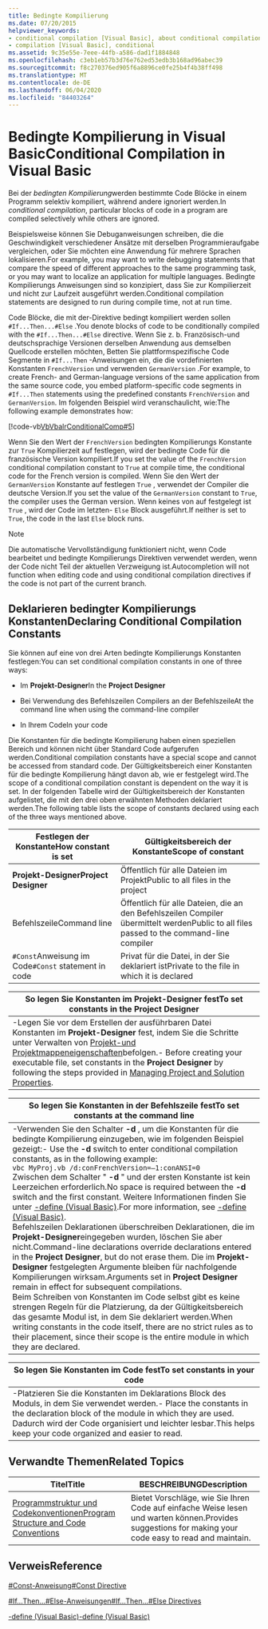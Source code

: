 ```yaml
---
title: Bedingte Kompilierung
ms.date: 07/20/2015
helpviewer_keywords:
- conditional compilation [Visual Basic], about conditional compilation
- compilation [Visual Basic], conditional
ms.assetid: 9c35e55e-7eee-44fb-a586-dad1f1884848
ms.openlocfilehash: c3eb1eb57b3d76e762ed53edb3b168ad96abec39
ms.sourcegitcommit: f8c270376ed905f6a8896ce0fe25b4f4b38ff498
ms.translationtype: MT
ms.contentlocale: de-DE
ms.lasthandoff: 06/04/2020
ms.locfileid: "84403264"
---
```

# <a name="conditional-compilation-in-visual-basic"></a><span data-ttu-id="29963-102">Bedingte Kompilierung in Visual Basic</span><span class="sxs-lookup"><span data-stu-id="29963-102">Conditional Compilation in Visual Basic</span></span>
<span data-ttu-id="29963-103">Bei der *bedingten Kompilierung*werden bestimmte Code Blöcke in einem Programm selektiv kompiliert, während andere ignoriert werden.</span><span class="sxs-lookup"><span data-stu-id="29963-103">In *conditional compilation*, particular blocks of code in a program are compiled selectively while others are ignored.</span></span>  
  
 <span data-ttu-id="29963-104">Beispielsweise können Sie Debuganweisungen schreiben, die die Geschwindigkeit verschiedener Ansätze mit derselben Programmieraufgabe vergleichen, oder Sie möchten eine Anwendung für mehrere Sprachen lokalisieren.</span><span class="sxs-lookup"><span data-stu-id="29963-104">For example, you may want to write debugging statements that compare the speed of different approaches to the same programming task, or you may want to localize an application for multiple languages.</span></span> <span data-ttu-id="29963-105">Bedingte Kompilierungs Anweisungen sind so konzipiert, dass Sie zur Kompilierzeit und nicht zur Laufzeit ausgeführt werden.</span><span class="sxs-lookup"><span data-stu-id="29963-105">Conditional compilation statements are designed to run during compile time, not at run time.</span></span>  
  
 <span data-ttu-id="29963-106">Code Blöcke, die mit der-Direktive bedingt kompiliert werden sollen `#If...Then...#Else` .</span><span class="sxs-lookup"><span data-stu-id="29963-106">You denote blocks of code to be conditionally compiled with the `#If...Then...#Else` directive.</span></span> <span data-ttu-id="29963-107">Wenn Sie z. b. Französisch-und deutschsprachige Versionen derselben Anwendung aus demselben Quellcode erstellen möchten, Betten Sie plattformspezifische Code Segmente in `#If...Then` -Anweisungen ein, die die vordefinierten Konstanten `FrenchVersion` und verwenden `GermanVersion` .</span><span class="sxs-lookup"><span data-stu-id="29963-107">For example, to create French- and German-language versions of the same application from the same source code, you embed platform-specific code segments in `#If...Then` statements using the predefined constants `FrenchVersion` and `GermanVersion`.</span></span> <span data-ttu-id="29963-108">Im folgenden Beispiel wird veranschaulicht, wie:</span><span class="sxs-lookup"><span data-stu-id="29963-108">The following example demonstrates how:</span></span>  
  
 [!code-vb[VbVbalrConditionalComp#5](~/samples/snippets/visualbasic/VS_Snippets_VBCSharp/VbVbalrConditionalComp/VB/Class1.vb#5)]  
  
 <span data-ttu-id="29963-109">Wenn Sie den Wert der `FrenchVersion` bedingten Kompilierungs Konstante zur `True` Kompilierzeit auf festlegen, wird der bedingte Code für die französische Version kompiliert.</span><span class="sxs-lookup"><span data-stu-id="29963-109">If you set the value of the `FrenchVersion` conditional compilation constant to `True` at compile time, the conditional code for the French version is compiled.</span></span> <span data-ttu-id="29963-110">Wenn Sie den Wert der `GermanVersion` Konstante auf festlegen `True` , verwendet der Compiler die deutsche Version.</span><span class="sxs-lookup"><span data-stu-id="29963-110">If you set the value of the `GermanVersion` constant to `True`, the compiler uses the German version.</span></span> <span data-ttu-id="29963-111">Wenn keines von auf festgelegt ist `True` , wird der Code im letzten- `Else` Block ausgeführt.</span><span class="sxs-lookup"><span data-stu-id="29963-111">If neither is set to `True`, the code in the last `Else` block runs.</span></span>  
  
> [!NOTE]
> <span data-ttu-id="29963-112">Die automatische Vervollständigung funktioniert nicht, wenn Code bearbeitet und bedingte Kompilierungs Direktiven verwendet werden, wenn der Code nicht Teil der aktuellen Verzweigung ist.</span><span class="sxs-lookup"><span data-stu-id="29963-112">Autocompletion will not function when editing code and using conditional compilation directives if the code is not part of the current branch.</span></span>  
  
## <a name="declaring-conditional-compilation-constants"></a><span data-ttu-id="29963-113">Deklarieren bedingter Kompilierungs Konstanten</span><span class="sxs-lookup"><span data-stu-id="29963-113">Declaring Conditional Compilation Constants</span></span>  
 <span data-ttu-id="29963-114">Sie können auf eine von drei Arten bedingte Kompilierungs Konstanten festlegen:</span><span class="sxs-lookup"><span data-stu-id="29963-114">You can set conditional compilation constants in one of three ways:</span></span>  
  
- <span data-ttu-id="29963-115">Im **Projekt-Designer**</span><span class="sxs-lookup"><span data-stu-id="29963-115">In the **Project Designer**</span></span>  
  
- <span data-ttu-id="29963-116">Bei Verwendung des Befehlszeilen Compilers an der Befehlszeile</span><span class="sxs-lookup"><span data-stu-id="29963-116">At the command line when using the command-line compiler</span></span>  
  
- <span data-ttu-id="29963-117">In Ihrem Code</span><span class="sxs-lookup"><span data-stu-id="29963-117">In your code</span></span>  
  
 <span data-ttu-id="29963-118">Die Konstanten für die bedingte Kompilierung haben einen speziellen Bereich und können nicht über Standard Code aufgerufen werden.</span><span class="sxs-lookup"><span data-stu-id="29963-118">Conditional compilation constants have a special scope and cannot be accessed from standard code.</span></span> <span data-ttu-id="29963-119">Der Gültigkeitsbereich einer Konstanten für die bedingte Kompilierung hängt davon ab, wie er festgelegt wird.</span><span class="sxs-lookup"><span data-stu-id="29963-119">The scope of a conditional compilation constant is dependent on the way it is set.</span></span> <span data-ttu-id="29963-120">In der folgenden Tabelle wird der Gültigkeitsbereich der Konstanten aufgelistet, die mit den drei oben erwähnten Methoden deklariert werden.</span><span class="sxs-lookup"><span data-stu-id="29963-120">The following table lists the scope of constants declared using each of the three ways mentioned above.</span></span>  
  
|<span data-ttu-id="29963-121">Festlegen der Konstante</span><span class="sxs-lookup"><span data-stu-id="29963-121">How constant is set</span></span>|<span data-ttu-id="29963-122">Gültigkeitsbereich der Konstante</span><span class="sxs-lookup"><span data-stu-id="29963-122">Scope of constant</span></span>|  
|---|---|  
|<span data-ttu-id="29963-123">**Projekt-Designer**</span><span class="sxs-lookup"><span data-stu-id="29963-123">**Project Designer**</span></span>|<span data-ttu-id="29963-124">Öffentlich für alle Dateien im Projekt</span><span class="sxs-lookup"><span data-stu-id="29963-124">Public to all files in the project</span></span>|  
|<span data-ttu-id="29963-125">Befehlszeile</span><span class="sxs-lookup"><span data-stu-id="29963-125">Command line</span></span>|<span data-ttu-id="29963-126">Öffentlich für alle Dateien, die an den Befehlszeilen Compiler übermittelt werden</span><span class="sxs-lookup"><span data-stu-id="29963-126">Public to all files passed to the command-line compiler</span></span>|  
|<span data-ttu-id="29963-127">`#Const`Anweisung im Code</span><span class="sxs-lookup"><span data-stu-id="29963-127">`#Const` statement in code</span></span>|<span data-ttu-id="29963-128">Privat für die Datei, in der Sie deklariert ist</span><span class="sxs-lookup"><span data-stu-id="29963-128">Private to the file in which it is declared</span></span>|  
  
|<span data-ttu-id="29963-129">So legen Sie Konstanten im Projekt-Designer fest</span><span class="sxs-lookup"><span data-stu-id="29963-129">To set constants in the Project Designer</span></span>|  
|---|  
|<span data-ttu-id="29963-130">-Legen Sie vor dem Erstellen der ausführbaren Datei Konstanten im **Projekt-Designer** fest, indem Sie die Schritte unter Verwalten von [Projekt-und Projektmappeneigenschaften](/visualstudio/ide/managing-project-and-solution-properties)befolgen.</span><span class="sxs-lookup"><span data-stu-id="29963-130">-   Before creating your executable file, set constants in the **Project Designer** by following the steps provided in [Managing Project and Solution Properties](/visualstudio/ide/managing-project-and-solution-properties).</span></span>|  
  
|<span data-ttu-id="29963-131">So legen Sie Konstanten in der Befehlszeile fest</span><span class="sxs-lookup"><span data-stu-id="29963-131">To set constants at the command line</span></span>|  
|---|  
|<span data-ttu-id="29963-132">-Verwenden Sie den Schalter **-d** , um die Konstanten für die bedingte Kompilierung einzugeben, wie im folgenden Beispiel gezeigt:</span><span class="sxs-lookup"><span data-stu-id="29963-132">-   Use the **-d** switch to enter conditional compilation constants, as in the following example:</span></span><br />     `vbc MyProj.vb /d:conFrenchVersion=–1:conANSI=0`<br />     <span data-ttu-id="29963-133">Zwischen dem Schalter " **-d** " und der ersten Konstante ist kein Leerzeichen erforderlich.</span><span class="sxs-lookup"><span data-stu-id="29963-133">No space is required between the **-d** switch and the first constant.</span></span> <span data-ttu-id="29963-134">Weitere Informationen finden Sie unter [-define (Visual Basic)](../../reference/command-line-compiler/define.md).</span><span class="sxs-lookup"><span data-stu-id="29963-134">For more information, see [-define (Visual Basic)](../../reference/command-line-compiler/define.md).</span></span><br />     <span data-ttu-id="29963-135">Befehlszeilen Deklarationen überschreiben Deklarationen, die im **Projekt-Designer**eingegeben wurden, löschen Sie aber nicht.</span><span class="sxs-lookup"><span data-stu-id="29963-135">Command-line declarations override declarations entered in the **Project Designer**, but do not erase them.</span></span> <span data-ttu-id="29963-136">Die im **Projekt-Designer** festgelegten Argumente bleiben für nachfolgende Kompilierungen wirksam.</span><span class="sxs-lookup"><span data-stu-id="29963-136">Arguments set in **Project Designer** remain in effect for subsequent compilations.</span></span><br />     <span data-ttu-id="29963-137">Beim Schreiben von Konstanten im Code selbst gibt es keine strengen Regeln für die Platzierung, da der Gültigkeitsbereich das gesamte Modul ist, in dem Sie deklariert werden.</span><span class="sxs-lookup"><span data-stu-id="29963-137">When writing constants in the code itself, there are no strict rules as to their placement, since their scope is the entire module in which they are declared.</span></span>|  
  
|<span data-ttu-id="29963-138">So legen Sie Konstanten im Code fest</span><span class="sxs-lookup"><span data-stu-id="29963-138">To set constants in your code</span></span>|  
|---|  
|<span data-ttu-id="29963-139">-Platzieren Sie die Konstanten im Deklarations Block des Moduls, in dem Sie verwendet werden.</span><span class="sxs-lookup"><span data-stu-id="29963-139">-   Place the constants in the declaration block of the module in which they are used.</span></span> <span data-ttu-id="29963-140">Dadurch wird der Code organisiert und leichter lesbar.</span><span class="sxs-lookup"><span data-stu-id="29963-140">This helps keep your code organized and easier to read.</span></span>|  
  
## <a name="related-topics"></a><span data-ttu-id="29963-141">Verwandte Themen</span><span class="sxs-lookup"><span data-stu-id="29963-141">Related Topics</span></span>  
  
|<span data-ttu-id="29963-142">Titel</span><span class="sxs-lookup"><span data-stu-id="29963-142">Title</span></span>|<span data-ttu-id="29963-143">BESCHREIBUNG</span><span class="sxs-lookup"><span data-stu-id="29963-143">Description</span></span>|  
|---|---|  
|[<span data-ttu-id="29963-144">Programmstruktur und Codekonventionen</span><span class="sxs-lookup"><span data-stu-id="29963-144">Program Structure and Code Conventions</span></span>](program-structure-and-code-conventions.md)|<span data-ttu-id="29963-145">Bietet Vorschläge, wie Sie Ihren Code auf einfache Weise lesen und warten können.</span><span class="sxs-lookup"><span data-stu-id="29963-145">Provides suggestions for making your code easy to read and maintain.</span></span>|  
  
## <a name="reference"></a><span data-ttu-id="29963-146">Verweis</span><span class="sxs-lookup"><span data-stu-id="29963-146">Reference</span></span>  
 [<span data-ttu-id="29963-147">#Const-Anweisung</span><span class="sxs-lookup"><span data-stu-id="29963-147">#Const Directive</span></span>](../../language-reference/directives/const-directive.md)  
  
 [<span data-ttu-id="29963-148">#If...Then...#Else-Anweisungen</span><span class="sxs-lookup"><span data-stu-id="29963-148">#If...Then...#Else Directives</span></span>](../../language-reference/directives/if-then-else-directives.md)  
  
 [<span data-ttu-id="29963-149">-define (Visual Basic)</span><span class="sxs-lookup"><span data-stu-id="29963-149">-define (Visual Basic)</span></span>](../../reference/command-line-compiler/define.md)
